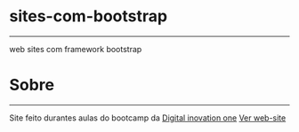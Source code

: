 # sites-com-bootstrap
<hr>
web sites com framework bootstrap

# Sobre
<hr>
Site feito durantes aulas do bootcamp da <a href="https://web.dio.me/" target="_blank">Digital inovation one<a>
<a href="#">Ver web-site<a>
